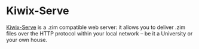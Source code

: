 # Kiwix-Serve
[Kiwix-Serve](https://www.kiwix.org/en/downloads/kiwix-serve/) is a .zim compatible web server: it allows you to deliver .zim files over the HTTP protocol within your local network – be it a University or your own house. 

<!-- Write Rancher specific notes -->